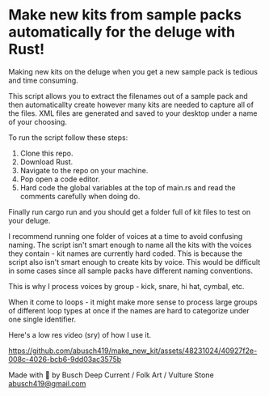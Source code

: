 # Make new kits from sample packs automatically for the deluge with Rust!

Making new kits on the deluge when you get a new sample pack is tedious and time consuming.

This script allows you to extract the filenames out of a sample pack and then automaticallty create however many kits are needed to capture all of the files. 
XML files are generated and saved to your desktop under a name of your choosing. 

To run the script follow these steps:
1. Clone this repo. 
2. Download Rust. 
3. Navigate to the repo on your machine. 
4. Pop open a code editor. 
5. Hard code the global variables at the top of main.rs and read the comments carefully when doing do. 

Finally run cargo run and you should get a folder full of kit files to test on your deluge. 

I recommend running one folder of voices at a time to avoid confusing naming. The script isn't smart enough to name all the kits with the voices they contain - kit names are currently hard coded. This is because the script also isn't smart enough to create kits by voice. This would be difficult in some cases since all sample packs have different naming conventions. 

This is why I process voices by group - kick, snare, hi hat, cymbal, etc. 

When it come to loops - it might make more sense to process large groups of different loop types at once if the names are hard to categorize under one single identifier. 

Here's a low res video (sry) of how I use it.

https://github.com/abusch419/make_new_kit/assets/48231024/40927f2e-008c-4026-bcb6-9dd03ac3575b



Made with 🖤 by Busch 
Deep Current / Folk Art / Vulture Stone
abusch419@gmail.com
